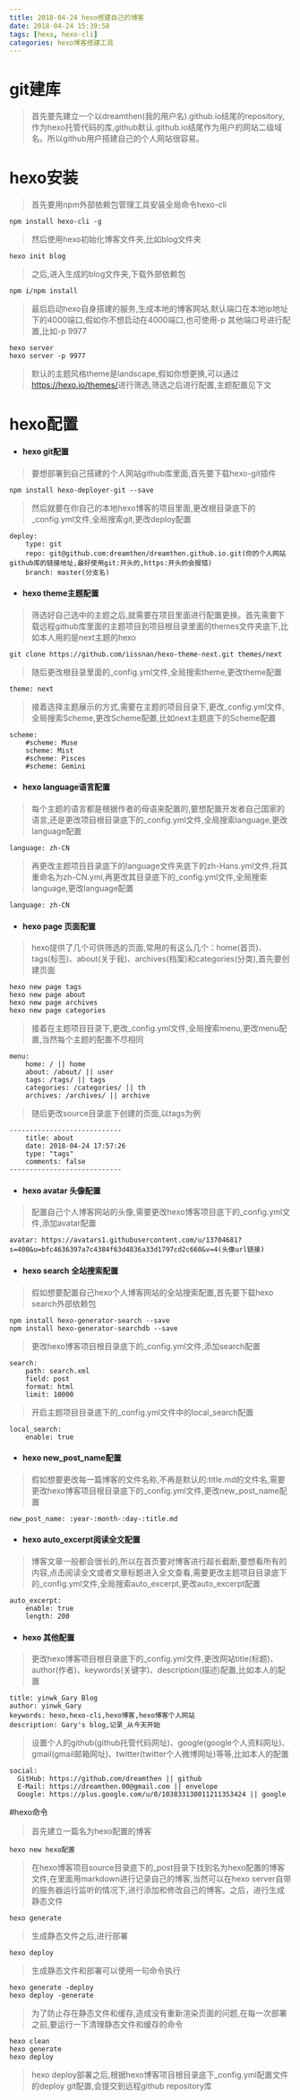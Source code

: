 ```yaml
---
title: 2018-04-24 hexo搭建自己的博客
date: 2018-04-24 15:39:58
tags: [hexo, hexo-cli]
categories: hexo博客搭建工具
---
```

# git建库

> 首先要先建立一个以dreamthen(我的用户名).github.io结尾的repository,作为hexo托管代码的库,github默认.github.io结尾作为用户的网站二级域名。所以github用户搭建自己的个人网站很容易。

# hexo安装

> 首先要用npm外部依赖包管理工具安装全局命令hexo-cli

    npm install hexo-cli -g
    
> 然后使用hexo初始化博客文件夹,比如blog文件夹

    hexo init blog

> 之后,进入生成的blog文件夹,下载外部依赖包
    
    npm i/npm install
    
> 最后启动hexo自身搭建的服务,生成本地的博客网站,默认端口在本地ip地址下的4000端口,假如你不想启动在4000端口,也可使用-p 其他端口号进行配置,比如-p 9977   

    hexo server
    hexo server -p 9977

> 默认的主题风格theme是landscape,假如你想更换,可以通过<a href='https://hexo.io/themes/'>https://hexo.io/themes/</a>进行筛选,筛选之后进行配置,主题配置见下文

# hexo配置
+ #### hexo git配置

> 要想部署到自己搭建的个人网站github库里面,首先要下载hexo-git插件

    npm install hexo-deployer-git --save

> 然后就要在你自己的本地hexo博客的项目里面,更改根目录底下的_config.yml文件,全局搜索git,更改deploy配置
    
    deploy:
        type: git
        repo: git@github.com:dreamthen/dreamthen.github.io.git(你的个人网站github库的链接地址,最好使用git:开头的,https:开头的会报错)
        branch: master(分支名)
        
+ #### hexo theme主题配置

> 筛选好自己选中的主题之后,就需要在项目里面进行配置更换。首先需要下载远程github库里面的主题项目到项目根目录里面的themes文件夹底下,比如本人用的是next主题的hexo

    git clone https://github.com/iissnan/hexo-theme-next.git themes/next
    
> 随后更改根目录里面的_config.yml文件,全局搜索theme,更改theme配置

    theme: next

> 接着选择主题展示的方式,需要在主题的项目目录下,更改_config.yml文件,全局搜索Scheme,更改Scheme配置,比如next主题底下的Scheme配置
    
    scheme:
        #scheme: Muse
        scheme: Mist
        #scheme: Pisces
        #scheme: Gemini
        
+ #### hexo language语言配置

> 每个主题的语言都是根据作者的母语来配置的,要想配置开发者自己国家的语言,还是更改项目根目录底下的_config.yml文件,全局搜索language,更改language配置

    language: zh-CN
    
> 再更改主题项目目录底下的language文件夹底下的zh-Hans.yml文件,将其重命名为zh-CN.yml,再更改其目录底下的_config.yml文件,全局搜索language,更改language配置

    language: zh-CN    
    
+ #### hexo page 页面配置

> hexo提供了几个可供筛选的页面,常用的有这么几个：home(首页)、tags(标签)、about(关于我)、archives(档案)和categories(分类),首先要创建页面

    hexo new page tags
    hexo new page about
    hexo new page archives
    hexo new page categories

> 接着在主题项目目录下,更改_config.yml文件,全局搜索menu,更改menu配置,当然每个主题的配置不尽相同

    menu:
        home: / || home
        about: /about/ || user
        tags: /tags/ || tags
        categories: /categories/ || th
        archives: /archives/ || archive
       
> 随后更改source目录底下创建的页面,以tags为例

    ----------------------------
        title: about
        date: 2018-04-24 17:57:26
        type: "tags"
        comments: false
    ----------------------------
    
+ #### hexo avatar 头像配置

> 配置自己个人博客网站的头像,需要更改hexo博客项目底下的_config.yml文件,添加avatar配置
    
    avatar: https://avatars1.githubusercontent.com/u/13704681?s=400&u=bfc4636397a7c4384f63d4836a33d1797cd2c660&v=4(头像url链接)
    
+ #### hexo search 全站搜索配置

> 假如想要配置自己hexo个人博客网站的全站搜索配置,首先要下载hexo search外部依赖包

    npm install hexo-generator-search --save
    npm install hexo-generator-searchdb --save

> 更改hexo博客项目根目录底下的_config.yml文件,添加search配置

    search:
        path: search.xml
        field: post
        format: html
        limit: 10000
        
> 开启主题项目目录底下的_config.yml文件中的local_search配置

    local_search:
        enable: true        
       
+ #### hexo new_post_name配置
    
> 假如想要更改每一篇博客的文件名称,不再是默认的:title.md的文件名,需要更改hexo博客项目根目录底下的_config.yml文件,更改new_post_name配置

    new_post_name: :year-:month-:day-:title.md
    
+ #### hexo auto_excerpt阅读全文配置

> 博客文章一般都会很长的,所以在首页要对博客进行超长截断,要想看所有的内容,点击阅读全文或者文章标题进入全文查看,需要更改主题项目目录底下的_config.yml文件,全局搜索auto_excerpt,更改auto_excerpt配置

    auto_excerpt:
        enable: true
        length: 200

+ #### hexo 其他配置

> 更改hexo博客项目根目录底下的_config.yml文件,更改网站title(标题)、author(作者)、keywords(关键字)、description(描述)配置,比如本人的配置

    title: yinwk_Gary Blog
    author: yinwk_Gary
    keywords: hexo,hexo-cli,hexo博客,hexo博客个人网站
    description: Gary's blog,记录_从今天开始

> 设置个人的github(github托管代码网址)、google(google个人资料网址)、gmail(gmail邮箱网址)、twitter(twitter个人微博网址)等等,比如本人的配置

    social:
      GitHub: https://github.com/dreamthen || github
      E-Mail: https://dreamthen.00@gmail.com || envelope
      Google: https://plus.google.com/u/0/103833130011211353424 || google       
    
#hexo命令

> 首先建立一篇名为hexo配置的博客

    hexo new hexo配置

> 在hexo博客项目source目录底下的_post目录下找到名为hexo配置的博客文件,在里面用markdown进行记录自己的博客,当然可以在hexo server自带的服务器运行监听的情况下,进行添加和修改自己的博客。之后，进行生成静态文件
    
    hexo generate
    
> 生成静态文件之后,进行部署

    hexo deploy
    
> 生成静态文件和部署可以使用一句命令执行

    hexo generate -deploy
    hexo deploy -generate

> 为了防止存在静态文件和缓存,造成没有重新渲染页面的问题,在每一次部署之前,要运行一下清理静态文件和缓存的命令

    hexo clean
    hexo generate
    hexo deploy
    
> hexo deploy部署之后,根据hexo博客项目根目录底下_config.yml配置文件的deploy git配置,会提交到远程github repository库                     

    